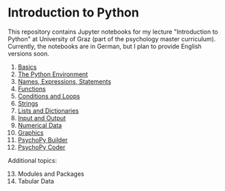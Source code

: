 Introduction to Python
======================

This repository contains Jupyter notebooks for my lecture "Introduction to Python" at University of Graz (part of the psychology master curriculum). Currently, the notebooks are in German, but I plan to provide English versions soon.

1. [Basics](https://nbviewer.jupyter.org/github/cbrnr/python_intro/blob/master/01/1%20-%20Grundlagen.ipynb?flush_cache=true)
2. [The Python Environment](https://nbviewer.jupyter.org/github/cbrnr/python_intro/blob/master/02/2%20-%20Die%20Python-Umgebung.ipynb?flush_cache=true)
3. [Names, Expressions, Statements](https://nbviewer.jupyter.org/github/cbrnr/python_intro/blob/master/03/3%20-%20Namen%2C%20Ausdr%C3%BCcke%2C%20Anweisungen.ipynb?flush_cache=true)
4. [Functions](https://nbviewer.jupyter.org/github/cbrnr/python_intro/blob/master/04/4%20-%20Funktionen.ipynb?flush_cache=true)
5. [Conditions and Loops](https://nbviewer.jupyter.org/github/cbrnr/python_intro/blob/master/05/5%20-%20Bedingungen%2C%20Schleifen.ipynb?flush_cache=true)
6. [Strings](https://nbviewer.jupyter.org/github/cbrnr/python_intro/blob/master/06/6%20-%20Strings.ipynb?flush_cache=true)
7. [Lists and Dictionaries](https://nbviewer.jupyter.org/github/cbrnr/python_intro/blob/master/07/7%20-%20Listen%20und%20Dictionaries.ipynb?flush_cache=true)
8. [Input and Output](https://nbviewer.jupyter.org/github/cbrnr/python_intro/blob/master/08/8%20-%20Ein-%20und%20Ausgabe.ipynb?flush_cache=true)
9. [Numerical Data](https://nbviewer.jupyter.org/github/cbrnr/python_intro/blob/master/09/9%20-%20Numerische%20Daten.ipynb?flush_cache=true)
10. [Graphics](https://nbviewer.jupyter.org/github/cbrnr/python_intro/blob/master/10/10%20-%20Grafiken.ipynb?flush_cache=true)
11. [PsychoPy Builder](https://nbviewer.jupyter.org/github/cbrnr/python_intro/blob/master/11/11%20-%20PsychoPy%20(1).ipynb?flush_cache=true)
12. [PsychoPy Coder](https://nbviewer.jupyter.org/github/cbrnr/python_intro/blob/master/12/12%20-%20PsychoPy%20(2).ipynb?flush_cache=true)

Additional topics:

13. Modules and Packages
14. Tabular Data

